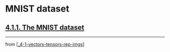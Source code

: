 # MNIST dataset

## [**4.1.1.** The MNIST dataset](https://livebook.manning.com/book/deep-learning-with-javascript/chapter-4/15)

---
from [[_4-1-vectors-tensors-rep-imgs]]

[//begin]: # "Autogenerated link references for markdown compatibility"
[_4-1-vectors-tensors-rep-imgs]: _4-1-vectors-tensors-rep-imgs.md "Vectors Tensors Rep Imgs"
[//end]: # "Autogenerated link references"